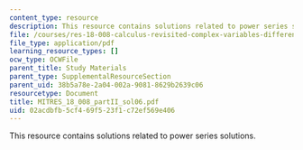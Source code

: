 ```yaml
---
content_type: resource
description: This resource contains solutions related to power series solutions.
file: /courses/res-18-008-calculus-revisited-complex-variables-differential-equations-and-linear-algebra-fall-2011/02acdbfb5cf469f523f1c72ef569e406_MITRES_18_008_partII_sol06.pdf
file_type: application/pdf
learning_resource_types: []
ocw_type: OCWFile
parent_title: Study Materials
parent_type: SupplementalResourceSection
parent_uid: 38b5a78e-2a04-002a-9081-8629b2639c06
resourcetype: Document
title: MITRES_18_008_partII_sol06.pdf
uid: 02acdbfb-5cf4-69f5-23f1-c72ef569e406
---
```

This resource contains solutions related to power series solutions.

